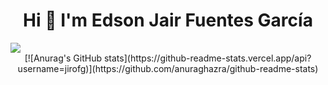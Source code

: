 <div align="center">
  <h1>Hi 👋 I'm Edson Jair Fuentes García</h1>
</div>
<img src="https://c.wallhere.com/photos/1b/dc/blueprints_Aperture_Laboratories_Portal_game_Portal_Gun-13423.jpg!d">

<div align="center">
  [![Anurag's GitHub stats](https://github-readme-stats.vercel.app/api?username=jirofg)](https://github.com/anuraghazra/github-readme-stats)
</div>

